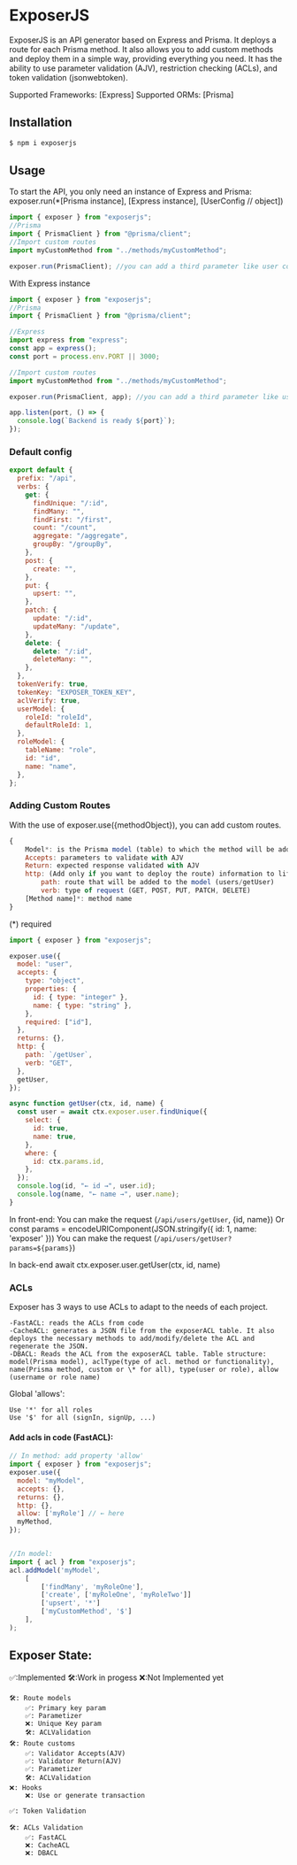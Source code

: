 # ExposerJS

ExposerJS is an API generator based on Express and Prisma. It deploys a route for each Prisma method.
It also allows you to add custom methods and deploy them in a simple way, providing everything you need.
It has the ability to use parameter validation (AJV), restriction checking (ACLs), and token validation (jsonwebtoken).

Supported Frameworks: [Express]
Supported ORMs: [Prisma]

## Installation

```bash
$ npm i exposerjs
```

## Usage

To start the API, you only need an instance of Express and Prisma:
exposer.run(\*[Prisma instance], [Express instance], [UserConfig // object])

```js
import { exposer } from "exposerjs";
//Prisma
import { PrismaClient } from "@prisma/client";
//Import custom routes
import myCustomMethod from "../methods/myCustomMethod";

exposer.run(PrismaClient); //you can add a third parameter like user configs
```

With Express instance

```js
import { exposer } from "exposerjs";
//Prisma
import { PrismaClient } from "@prisma/client";

//Express
import express from "express";
const app = express();
const port = process.env.PORT || 3000;

//Import custom routes
import myCustomMethod from "../methods/myCustomMethod";

exposer.run(PrismaClient, app); //you can add a third parameter like user configs

app.listen(port, () => {
  console.log(`Backend is ready ${port}`);
});
```

### Default config

```js
export default {
  prefix: "/api",
  verbs: {
    get: {
      findUnique: "/:id",
      findMany: "",
      findFirst: "/first",
      count: "/count",
      aggregate: "/aggregate",
      groupBy: "/groupBy",
    },
    post: {
      create: "",
    },
    put: {
      upsert: "",
    },
    patch: {
      update: "/:id",
      updateMany: "/update",
    },
    delete: {
      delete: "/:id",
      deleteMany: "",
    },
  },
  tokenVerify: true,
  tokenKey: "EXPOSER_TOKEN_KEY",
  aclVerify: true,
  userModel: {
    roleId: "roleId",
    defaultRoleId: 1,
  },
  roleModel: {
    tableName: "role",
    id: "id",
    name: "name",
  },
};
```

### Adding Custom Routes

With the use of exposer.use({methodObject}), you can add custom routes.

```js
{
    Model*: is the Prisma model (table) to which the method will be added.
    Accepts: parameters to validate with AJV
    Return: expected response validated with AJV
    http: (Add only if you want to deploy the route) information to lift the route.
        path: route that will be added to the model (users/getUser)
        verb: type of request (GET, POST, PUT, PATCH, DELETE)
    [Method name]*: method name
}
```

(\*) required

```js
import { exposer } from "exposerjs";

exposer.use({
  model: "user",
  accepts: {
    type: "object",
    properties: {
      id: { type: "integer" },
      name: { type: "string" },
    },
    required: ["id"],
  },
  returns: {},
  http: {
    path: `/getUser`,
    verb: "GET",
  },
  getUser,
});

async function getUser(ctx, id, name) {
  const user = await ctx.exposer.user.findUnique({
    select: {
      id: true,
      name: true,
    },
    where: {
      id: ctx.params.id,
    },
  });
  console.log(id, "← id →", user.id);
  console.log(name, "← name →", user.name);
}
```

In front-end:
You can make the request (`/api/users/getUser`, {id, name})
Or
const params = encodeURIComponent(JSON.stringify({ id: 1, name: 'exposer' }))
You can make the request (`/api/users/getUser?params=${params}`)

In back-end
await ctx.exposer.user.getUser(ctx, id, name)

### ACLs

Exposer has 3 ways to use ACLs to adapt to the needs of each project.

```
-FastACL: reads the ACLs from code
-CacheACL: generates a JSON file from the exposerACL table. It also deploys the necessary methods to add/modify/delete the ACL and regenerate the JSON.
-DBACL: Reads the ACL from the exposerACL table. Table structure: model(Prisma model), aclType(type of acl. method or functionality), name(Prisma method, custom or \* for all), type(user or role), allow (username or role name)
```

Global 'allows':

```text
Use '*' for all roles
Use '$' for all (signIn, signUp, ...)
```

#### Add acls in code (FastACL):

```js
// In method: add property 'allow'
import { exposer } from "exposerjs";
exposer.use({
  model: "myModel",
  accepts: {},
  returns: {},
  http: {},
  allow: ['myRole'] // ← here
  myMethod,
});


//In model:
import { acl } from "exposerjs";
acl.addModel('myModel',
    [
        ['findMany', 'myRoleOne'],
        ['create', ['myRoleOne', 'myRoleTwo']]
        ['upsert', '*']
        ['myCustomMethod', '$']
    ],
);

```

## Exposer State:

✅:Implemented 🛠️:Work in progess ❌:Not Implemented yet

```
🛠️: Route models
    ✅: Primary key param
    ✅: Parametizer
    ❌: Unique Key param
    🛠️: ACLValidation
🛠️: Route customs
    ✅: Validator Accepts(AJV)
    ✅: Validator Return(AJV)
    ✅: Parametizer
    🛠️: ACLValidation
❌: Hooks
    ❌: Use or generate transaction

✅: Token Validation

🛠️: ACLs Validation
    ✅: FastACL
    ❌: CacheACL
    ❌: DBACL

```
